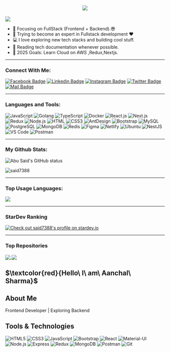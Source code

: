 <h1 align="center">
  <a href="https://git.io/typing-svg">
    <img src="https://readme-typing-svg.herokuapp.com/?lines=Hello,+There!+👋;This+is+Aanchal+Sharma....;Nice+to+meet+you!&center=true&size=30">
  </a>
</h1>

![](https://komarev.com/ghpvc/?username=said7388&color=brightgreen)

- 🔭 Focusing on FullStack (Frontend + Backend).😎
- 🌱 Trying to become an expert in Fullstack development ❤
- 💻 I love exploring new tech stacks and building cool stuff.
- 📰 Reading tech documentation whenever possible.
- 🥅 2025 Goals: Learn Cloud on AWS ,Redux,Nextjs.


---

### Connect With Me:

[![Facebook Badge](https://img.shields.io/badge/Facebook-1877F2?style=for-the-badge&logo=facebook&logoColor=white)](https://facebook.com/abusaid.riyaz)
[![Linkedin Badge](https://img.shields.io/badge/LinkedIn-0077B5?style=for-the-badge&logo=linkedin&logoColor=white)](https://www.linkedin.com/in/abu-said-bd/) [![Instagram Badge](https://img.shields.io/badge/Instagram-E4405F?style=for-the-badge&logo=instagram&logoColor=white)](https://instagram.com/abu_said_bd)
[![Twitter Badge](https://img.shields.io/badge/Twitter-1DA1F2?style=for-the-badge&logo=twitter&logoColor=white)](https://twitter.com/said7388)
[![Mail Badge](https://img.shields.io/badge/Gmail-D14836?style=for-the-badge&logo=gmail&logoColor=white)](mailto:abusaid7388@gmail.com)

---

### Languages and Tools:

![JavaScript](https://img.shields.io/badge/JavaScript-F7DF1E?style=flat-square&logo=javascript&logoColor=black)
![Golang](https://img.shields.io/badge/Golang-F7F7F7?style=flat-square&logo=go&logoColor=00A7D0)
![TypeScript](https://img.shields.io/badge/TypeScript-007ACC?style=flat-square&logo=typescript&logoColor=white)
![Docker](https://img.shields.io/badge/Docker-0CC1F3?style=flat-square&logo=docker&logoColor=white)
![React.js](https://img.shields.io/badge/React.js-0081CB?style=flat-square&logo=react&logoColor=61DAFB)
![Next.js](https://img.shields.io/badge/Next.js-f7f7f7?style=flastic&logo=Next.js&logoColor=000000)
![Redux](https://img.shields.io/badge/Redux-black?style=flastic&logo=Redux&logoColor=764ABC)
![Node.js](https://img.shields.io/badge/Node.js-43853D?style=flat-square&logo=node.js&logoColor=white)
![HTML](https://img.shields.io/badge/HTML5-E34F26?style=flat-square&logo=html5&logoColor=white)
![CSS3](https://img.shields.io/badge/CSS3-1572B6?style=flat-square&logo=css3&logoColor=white)
![AntDesign](https://img.shields.io/badge/AntDesign-f7f7f7?style=flastic&logo=AntDesign&logoColor=0170FE)
![Bootstrap](https://img.shields.io/badge/Bootstrap-563D7C?style=flat-square&logo=bootstrap&logoColor=white)
![MySQL](https://img.shields.io/badge/MySQL-005C84?style=flat-square&logo=mysql&logoColor=white)
![PostgreSQL](https://img.shields.io/badge/PostgreSQL-31658D?style=flastic&logo=PostgreSQL&logoColor=white)
![MongoDB](https://img.shields.io/badge/MongoDB-F7F7F7?style=flat-square&logo=mongodb&logoColor=49A248)
![Redis](https://img.shields.io/badge/redis-%23DD0031.svg?&style=flat-square&logo=redis&logoColor=white)
![Figma](https://img.shields.io/badge/Figma-f7f7f7?style=flastic&logo=Figma&logoColor=F24E1E)
![Netlify](https://img.shields.io/badge/Netlify-00C7B7?style=flat-square&logo=netlify&logoColor=white)
![Ubuntu](https://img.shields.io/badge/Ubuntu-E05924?style=flat-square&logo=ubuntu&logoColor=black)
![NestJS](https://img.shields.io/badge/Nestjs-000000?style=flat-square&logo=nestjs&logoColor=D9224D)
![VS Code](https://img.shields.io/badge/VisualStudio-2C2B30?style=flastic&logo=VisualStudioCode&logoColor=007ACC)
![Postman](https://img.shields.io/badge/Postman-f7f7f7?style=flastic&logo=Postman&logoColor=FF6C37)

---

### My Github Stats:

<p>
  <img align="center" src="https://github-readme-stats.vercel.app/api?username=said7388&show_icons=true&include_all_commits=true&theme=algolia&hide_border=true" alt="Abu Said's GitHub status" />
</p>
<p>
  <img align="center" src="https://github-readme-streak-stats.herokuapp.com/?user=said7388&theme=algolia" alt="said7388" />
</p>

---

### Top Usage Languages:

<img align="center" src="https://github-readme-stats.vercel.app/api/top-langs/?username=said7388&layout=compact&theme=algolia&hide_border=true&&langs_count=10" />

---

### StarDev Ranking

<a href="https://stardev.io/developers/said7388"><img alt="Check out said7388's profile on stardev.io" src="https://stardev.io/developers/said7388/badge/languages/locality.svg" /></a>

---


### Top Repositories


<a href="https://github.com/said7388/developer-portfolio">
  <img align="center" src="https://github-readme-stats.vercel.app/api/pin/?username=said7388&repo=developer-portfolio&theme=algolia" />
</a>
<a href="https://github.com/said7388/Express-Postgres-blog">
  <img align="center" src="https://github-readme-stats.vercel.app/api/pin/?username=said7388&repo=Express-Postgres-blog&theme=algolia" />
</a>


































## $\textcolor{red}{Hello\ I\ am\ Aanchal\ Sharma}$
## About Me

Frontend Developer | Exploring Backend

## Tools & Technologies
![HTML5](https://img.shields.io/badge/HTML5-E34F26?style=flat-square&logo=html5&logoColor=white)
![CSS3](https://img.shields.io/badge/CSS3-1572B6?style=flat-square&logo=css3&logoColor=white)
![JavaScript](https://img.shields.io/badge/JavaScript-F7DF1E?style=flat-square&logo=javascript&logoColor=white)
![Bootstrap](https://img.shields.io/badge/Bootstrap-563D7C?style=flat-square&logo=bootstrap&logoColor=white)
![React](https://img.shields.io/badge/React-61DAFB?style=flat-square&logo=react&logoColor=black)
![Material-UI](https://img.shields.io/badge/Material%20UI-007FFF?style=flat-square&logo=mui&logoColor=white)
![Node.js](https://img.shields.io/badge/Node.js-8CC84B?style=flat-square&logo=node.js&logoColor=white)
![Express](https://img.shields.io/badge/Express-404D59?style=flat-square&logo=express&logoColor=white)
![Redux](https://img.shields.io/badge/Redux-764ABC?style=flat-square&logo=redux&logoColor=white)
![MongoDB](https://img.shields.io/badge/MongoDB-47A248?style=flat-square&logo=mongodb&logoColor=white)
![Postman](https://img.shields.io/badge/Postman-FF6C37?style=flat-square&logo=postman&logoColor=white)
![Git](https://img.shields.io/badge/Git-F05032?style=flat-square&logo=git&logoColor=white)






